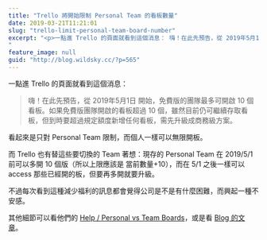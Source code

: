 ```yaml
---
title: "Trello 將開始限制 Personal Team 的看板數量"
date: 2019-03-21T11:21:01
slug: "trello-limit-personal-team-board-number"
excerpt: "<p>一點進 Trello 的頁面就看到這個消息： 嗨！在此先預告，從 2019年5月1日 開始，免費版的團隊最多可&#8230;</p>
"
feature_image: null
guid: "http://blog.wildsky.cc/?p=565"
---
```

一點進 Trello 的頁面就看到這個消息：

> 嗨！在此先預告，從 2019年5月1日 開始，免費版的團隊最多可開啟 10 個看板。如果免費版團隊開啟的看板超過 10 個，雖然目前仍可繼續存取看板，但到時要超過規定額度新增任何看板，需先升級成商務級方案。

看起來是只對 Personal Team 限制，而個人一樣可以無限開板。

而 Trello 也有替這些要切換的 Team 著想：現存的 Personal Team 在 2019/5/1 前可以多開 10 個版（所以上限應該是 當前數量+10），而在 5/1 之後一樣可以 access 那些已經開的板，但要再多開就要升級。

不過每次看到這種減少福利的訊息都會覺得公司是不是有什麼困難，而興起一種不安感。

其他細節可以看他們的 [Help / Personal vs Team Boards](https://help.trello.com/article/1177-personal-vs-team-boards)，或是看 [Blog 的文章](https://blog.trello.com/trello-teams-at-work)。